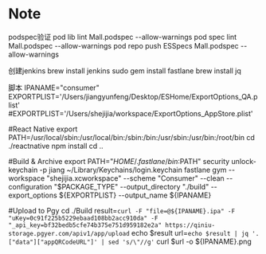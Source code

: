 # Note

podspec验证
pod lib lint Mall.podspec --allow-warnings
pod spec lint Mall.podspec --allow-warnings
pod repo push ESSpecs Mall.podspec --allow-warnings

创建jenkins
brew install jenkins
sudo gem install fastlane
brew install jq

脚本
IPANAME="consumer"
EXPORTPLIST='/Users/jiangyunfeng/Desktop/ESHome/ExportOptions_QA.plist'
#EXPORTPLIST='/Users/shejijia/workspace/ExportOptions_AppStore.plist'

#React Native
export PATH=/usr/local/sbin:/usr/local/bin:/sbin:/bin:/usr/sbin:/usr/bin:/root/bin
cd ./reactnative
npm install
cd ..

#Build & Archive
export PATH="$HOME/.fastlane/bin:$PATH"
security unlock-keychain -p jiang ~/Library/Keychains/login.keychain
fastlane gym --workspace "shejijia.xcworkspace" --scheme "Consumer" --clean --configuration "$PACKAGE_TYPE" --output_directory "./build" --export_options ${EXPORTPLIST} --output_name ${IPANAME}

#Upload to Pgy
cd ./Build
result=`curl -F "file=@${IPANAME}.ipa" -F "uKey=0c91f225b5229ebaad108bb2acc910da" -F "_api_key=bf32bedb5cfe74b375e751d959182e2a" https://qiniu-storage.pgyer.com/apiv1/app/upload`
echo $result
url=`echo $result | jq '.["data"]["appQRCodeURL"]' | sed 's/\"//g'`
curl $url -o ${IPANAME}.png
